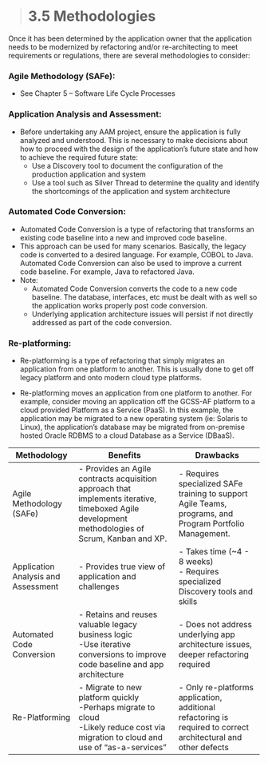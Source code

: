 > # **3.5** Methodologies

Once it has been determined by the application owner that the application needs to be modernized by refactoring and/or re-architecting to meet requirements or regulations, there are several methodologies to consider:

### Agile Methodology (SAFe): 
- See Chapter 5 – Software Life Cycle Processes
  
### Application Analysis and Assessment: 
- Before undertaking any AAM project, ensure the application is fully analyzed and understood.  This is necessary to make decisions about how to proceed with the design of the application’s future state and how to achieve the required future state:
    - Use a Discovery tool to document the configuration of the production application and system
    - Use a tool such as Silver Thread to determine the quality and identify the shortcomings of the application and system architecture
### Automated Code Conversion: 
- Automated Code Conversion is a type of refactoring that transforms an existing code baseline into a new and improved code baseline.
- This approach can be used for many scenarios.  Basically, the legacy code is converted to a desired language.  For example, COBOL to Java.  Automated Code Conversion can also be used to improve a current code baseline.  For example, Java to refactored Java.
- Note: 
    - Automated Code Conversion converts the code to a new code baseline.  The database, interfaces, etc must be dealt with as well so the application works properly post code conversion.
    - Underlying application architecture issues will persist if not directly addressed as part of the code conversion.
### Re-platforming:

- Re-platforming is a type of refactoring that simply migrates an application from one platform to another.  This is usually done to get off legacy platform and onto modern cloud type platforms.

- Re-platforming moves an application from one platform to another.  For example, consider moving an application off the GCSS-AF platform to a cloud provided Platform as a Service (PaaS).  In this example, the application may be migrated to a new operating system (ie: Solaris to Linux), the application’s database may be migrated from on-premise hosted Oracle RDBMS to a cloud Database as a Service (DBaaS).


| Methodology                         | Benefits                                                                                                                                         | Drawbacks                                                                                                      |
| ----------------------------------- | ------------------------------------------------------------------------------------------------------------------------------------------------ | -------------------------------------------------------------------------------------------------------------- |
| Agile Methodology (SAFe)            | - Provides an Agile contracts acquisition approach that implements iterative, timeboxed Agile development methodologies of Scrum, Kanban and XP. | - Requires specialized SAFe training to support Agile Teams, programs, and Program Portfolio Management.       |
| Application Analysis and Assessment | - Provides true view of application and challenges                                                                                               | - Takes time (~4 - 8 weeks)<br/> - Requires specialized Discovery tools and skills                             |
| Automated Code Conversion           | - Retains and reuses valuable legacy business logic<br/> -Use iterative conversions to improve code baseline and app architecture                | - Does not address underlying app architecture issues, deeper refactoring required                             |
| Re-Platforming                      | - Migrate to new platform quickly<br/> -Perhaps migrate to cloud<br/> -Likely reduce cost via migration to cloud and use of “as-a-services”      | - Only re-platforms application, additional refactoring is required to correct architectural and other defects |
